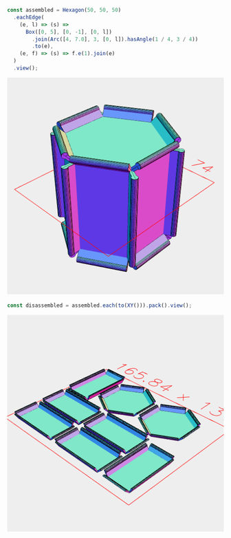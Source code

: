 ```JavaScript
const assembled = Hexagon(50, 50, 50)
  .eachEdge(
    (e, l) => (s) =>
      Box([0, 5], [0, -1], [0, l])
        .join(Arc([4, 7.0], 3, [0, l]).hasAngle(1 / 4, 3 / 4))
        .to(e),
    (e, f) => (s) => f.e(1).join(e)
  )
  .view();
```

![Image](hex.md.0.png)

```JavaScript
const disassembled = assembled.each(to(XY())).pack().view();
```

![Image](hex.md.1.png)
